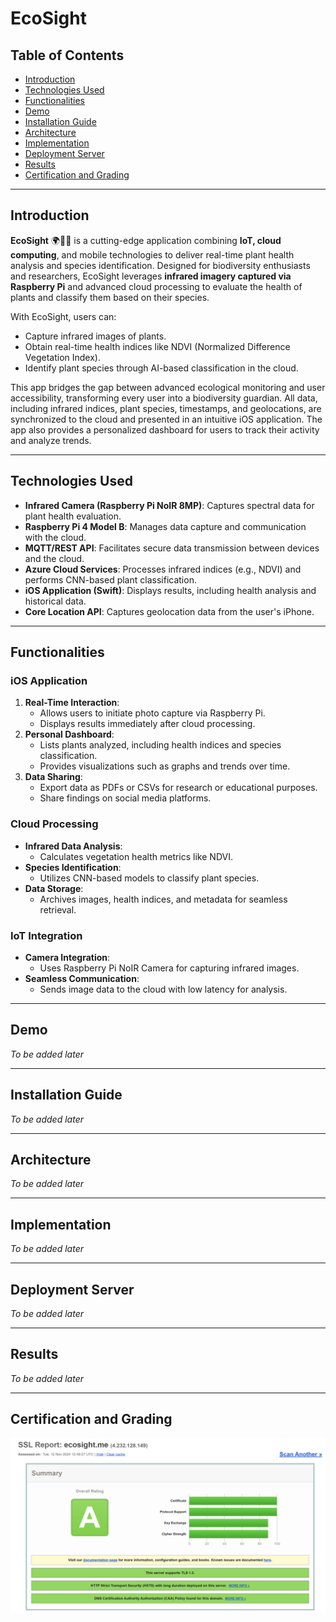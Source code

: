 # EcoSight

## Table of Contents
- [Introduction](#introduction)
- [Technologies Used](#technologies-used)
- [Functionalities](#functionalities)
- [Demo](#demo)
- [Installation Guide](#installation-guide)
- [Architecture](#architecture)
- [Implementation](#implementation)
- [Deployment Server](#deployment-server)
- [Results](#results)
- [Certification and Grading](#certification-and-grading)

---

## Introduction

**EcoSight** 🌍📱🌿 is a cutting-edge application combining **IoT, cloud computing**, and mobile technologies to deliver real-time plant health analysis and species identification. Designed for biodiversity enthusiasts and researchers, EcoSight leverages **infrared imagery captured via Raspberry Pi** and advanced cloud processing to evaluate the health of plants and classify them based on their species.

With EcoSight, users can:
- Capture infrared images of plants.
- Obtain real-time health indices like NDVI (Normalized Difference Vegetation Index).
- Identify plant species through AI-based classification in the cloud.

This app bridges the gap between advanced ecological monitoring and user accessibility, transforming every user into a biodiversity guardian. All data, including infrared indices, plant species, timestamps, and geolocations, are synchronized to the cloud and presented in an intuitive iOS application. The app also provides a personalized dashboard for users to track their activity and analyze trends.

---

## Technologies Used
- **Infrared Camera (Raspberry Pi NoIR 8MP)**: Captures spectral data for plant health evaluation.
- **Raspberry Pi 4 Model B**: Manages data capture and communication with the cloud.
- **MQTT/REST API**: Facilitates secure data transmission between devices and the cloud.
- **Azure Cloud Services**: Processes infrared indices (e.g., NDVI) and performs CNN-based plant classification.
- **iOS Application (Swift)**: Displays results, including health analysis and historical data.
- **Core Location API**: Captures geolocation data from the user's iPhone.

---

## Functionalities

### iOS Application
1. **Real-Time Interaction**:
   - Allows users to initiate photo capture via Raspberry Pi.
   - Displays results immediately after cloud processing.
2. **Personal Dashboard**:
   - Lists plants analyzed, including health indices and species classification.
   - Provides visualizations such as graphs and trends over time.
3. **Data Sharing**:
   - Export data as PDFs or CSVs for research or educational purposes.
   - Share findings on social media platforms.

### Cloud Processing
- **Infrared Data Analysis**:
  - Calculates vegetation health metrics like NDVI.
- **Species Identification**:
  - Utilizes CNN-based models to classify plant species.
- **Data Storage**:
  - Archives images, health indices, and metadata for seamless retrieval.

### IoT Integration
- **Camera Integration**:
  - Uses Raspberry Pi NoIR Camera for capturing infrared images.
- **Seamless Communication**:
  - Sends image data to the cloud with low latency for analysis.

---

## Demo
*To be added later*

---

## Installation Guide
*To be added later*

---

## Architecture
*To be added later*

---

## Implementation
*To be added later*

---

## Deployment Server
*To be added later*

---

## Results
*To be added later*

---

## Certification and Grading
![Certification Example](certif.png)
